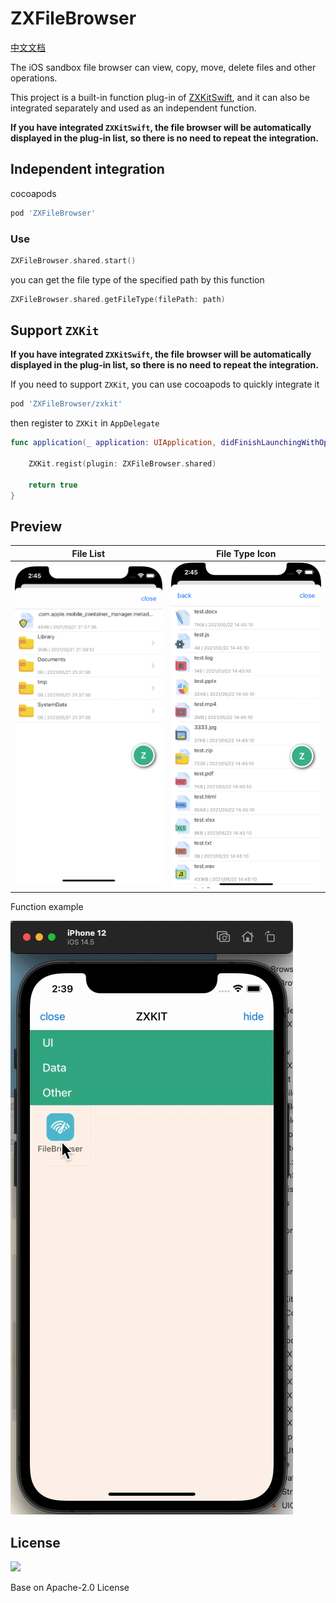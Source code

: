 # ZXFileBrowser

[中文文档](./README_zh.md)


The iOS sandbox file browser can view, copy, move, delete files and other operations.

This project is a built-in function plug-in of [ZXKitSwift](https://github.com/ZXKitCode/ZXKitSwift), and it can also be integrated separately and used as an independent function.

**If you have integrated `ZXKitSwift`, the file browser will be automatically displayed in the plug-in list, so there is no need to repeat the integration.**


## Independent integration

cocoapods

```ruby
pod 'ZXFileBrowser'
```

### Use

```swift
ZXFileBrowser.shared.start()
```

you can get the file type of the specified path by this function

```swift
ZXFileBrowser.shared.getFileType(filePath: path)
```

## Support `ZXKit`

**If you have integrated `ZXKitSwift`, the file browser will be automatically displayed in the plug-in list, so there is no need to repeat the integration.**

If you need to support `ZXKit`, you can use cocoapods to quickly integrate it

```ruby
pod 'ZXFileBrowser/zxkit'
```

then register to `ZXKit` in `AppDelegate`

```swift
func application(_ application: UIApplication, didFinishLaunchingWithOptions launchOptions: [UIApplication.LaunchOptionsKey: Any]?) -> Bool {
	
	ZXKit.regist(plugin: ZXFileBrowser.shared)
	
	return true
}
```

## Preview

|File List|File Type Icon|
|----|----|
|![](./preview/demo2.png)|![](./preview/demo1.png)|

Function example

![](./preview/preview.gif)

## License

![](https://camo.githubusercontent.com/eb9066a6d8e0950066f3757c420e3a607c0929583b48ebda6fd9a6f50ccfc8f1/68747470733a2f2f7777772e6170616368652e6f72672f696d672f41534632307468416e6e69766572736172792e6a7067)

Base on Apache-2.0 License
